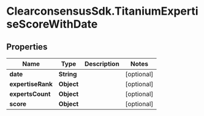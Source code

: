 # ClearconsensusSdk.TitaniumExpertiseScoreWithDate

## Properties

Name | Type | Description | Notes
------------ | ------------- | ------------- | -------------
**date** | **String** |  | [optional] 
**expertiseRank** | **Object** |  | [optional] 
**expertsCount** | **Object** |  | [optional] 
**score** | **Object** |  | [optional] 


